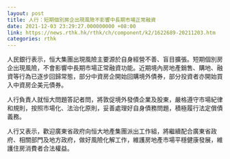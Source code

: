 ```yaml
---
layout: post
title: 人行：短期個別房企出現風險不影響中長期市場正常融資
date: 2021-12-03 23:29:27.000000000 +08:00
link: https://news.rthk.hk/rthk/ch/component/k2/1622689-20211203.htm
categories: rthk
---
```


人民銀行表示，恒大集團出現風險主要源於自身經營不善、盲目擴張。短期個別房企出現風險，不會影響中長期市場正常融資功能。近期境內房地產銷售、購地、融資等行為已逐步回歸常態，部分中資房企開始回購境外債券，部分投資者亦開始買入中資房企美元債券。

人行負責人就恒大問題答記者問，將敦促境外發債企業及股東，嚴格遵守市場紀律和規則，按照市場化、法治化原則，妥善處理好自身債務問題，積極履行法定償債義務。

人行又表示，歡迎廣東省政府向恒大地產集團派出工作組，將繼續配合廣東省政府、相關部門及地方政府，做好風險化解工作，維護房地產市場平穩健康發展，維護住房消費者合法權益。
